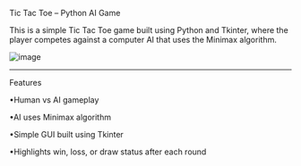 Tic Tac Toe – Python AI Game

This is a simple Tic Tac Toe game built using Python and Tkinter, where the player competes against a computer AI that uses the Minimax algorithm.

![image](https://github.com/user-attachments/assets/93a915bc-169f-4579-b507-2288e770f103)

___________________________________________________________________________________________________________________________________________________________________
Features

 •Human vs AI gameplay

 •AI uses Minimax algorithm 

 •Simple GUI built using Tkinter

 •Highlights win, loss, or draw status after each round
